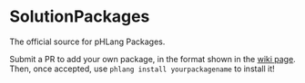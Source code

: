 # SolutionPackages
The official source for pHLang Packages.

Submit a PR to add your own package, in the format shown in the [wiki page](https://github.com/HENRYMARTIN5/PhLang/wiki/Packages). Then, once accepted, use `phlang install yourpackagename` to install it!
